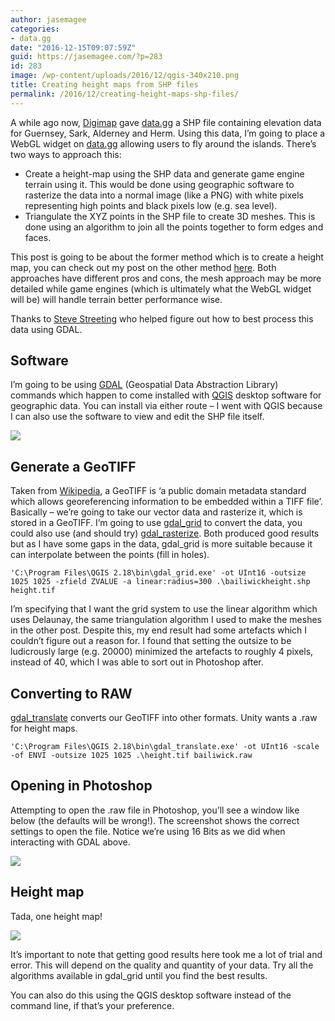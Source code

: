 ```yaml
---
author: jasemagee
categories:
- data.gg
date: "2016-12-15T09:07:59Z"
guid: https://jasemagee.com/?p=283
id: 283
image: /wp-content/uploads/2016/12/qgis-340x210.png
title: Creating height maps from SHP files
permalink: /2016/12/creating-height-maps-shp-files/
---
```

A while ago now, [Digimap](http://www.digimap.gg/) gave [data.gg](https://data.gg/) a SHP file containing elevation data for Guernsey, Sark, Alderney and Herm. Using this data, I&#8217;m going to place a WebGL widget on [data.gg](https://data.gg/) allowing users to fly around the islands. There&#8217;s two ways to approach this:

* Create a height-map using the SHP data and generate game engine terrain using it. This would be done using geographic software to rasterize the data into a normal image (like a PNG) with white pixels representing high points and black pixels low (e.g. sea level).
* Triangulate the XYZ points in the SHP file to create 3D meshes. This is done using an algorithm to join all the points together to form edges and faces.</ul> 
This post is going to be about the former method which is to create a height map, you can check out my post on the other method [here](/2016/12/creating-meshes-shp-files/). Both approaches have different pros and cons, the mesh approach may be more detailed while game engines (which is ultimately what the WebGL widget will be) will handle terrain better performance wise.

Thanks to [Steve Streeting](http://www.stevestreeting.com/) who helped figure out how to best process this data using GDAL.

## Software

I&#8217;m going to be using [GDAL](http://www.gdal.org/) (Geospatial Data Abstraction Library) commands which happen to come installed with [QGIS](http://www.qgis.org/en/site/index.html) desktop software for geographic data. You can install via either route &#8211; I went with QGIS because I can also use the software to view and edit the SHP file itself.

<div class="center-align">
<a href="/wp-content/uploads/2016/12/qgis.png"><img class="responsive-img" src="/wp-content/uploads/2016/12/qgis.png" /></a>
</div>

## Generate a GeoTIFF

Taken from [Wikipedia](https://en.wikipedia.org/wiki/GeoTIFF), a GeoTIFF is &#8216;a public domain metadata standard which allows georeferencing information to be embedded within a TIFF file&#8217;. Basically &#8211; we&#8217;re going to take our vector data and rasterize it, which is stored in a GeoTIFF. I&#8217;m going to use [gdal_grid](http://www.gdal.org/gdal_grid.html) to convert the data, you could also use (and should try) [gdal_rasterize](http://www.gdal.org/gdal_rasterize.html). Both produced good results but as I have some gaps in the data, gdal_grid is more suitable because it can interpolate between the points (fill in holes).

```
'C:\Program Files\QGIS 2.18\bin\gdal_grid.exe' -ot UInt16 -outsize 1025 1025 -zfield ZVALUE -a linear:radius=300 .\bailiwickheight.shp height.tif
```

I&#8217;m specifying that I want the grid system to use the linear algorithm which uses Delaunay, the same triangulation algorithm I used to make the meshes in the other post. Despite this, my end result had some artefacts which I couldn&#8217;t figure out a reason for. I found that setting the outsize to be ludicrously large (e.g. 20000) minimized the artefacts to roughly 4 pixels, instead of 40, which I was able to sort out in Photoshop after.

## Converting to RAW

[gdal_translate](http://www.gdal.org/gdal_translate.html) converts our GeoTIFF into other formats. Unity wants a .raw for height maps.

```
'C:\Program Files\QGIS 2.18\bin\gdal_translate.exe' -ot UInt16 -scale -of ENVI -outsize 1025 1025 .\height.tif bailiwick.raw
```

## Opening in Photoshop

Attempting to open the .raw file in Photoshop, you&#8217;ll see a window like below (the defaults will be wrong!). The screenshot shows the correct settings to open the file. Notice we&#8217;re using 16 Bits as we did when interacting with GDAL above.

<div class="center-align">
<a href="/wp-content/uploads/2016/12/photoshop-import-settings.png"><img class="responsive-img" src="/wp-content/uploads/2016/12/photoshop-import-settings.png" /></a>
</div>

## Height map

Tada, one height map!

<div class="center-align"><img class="responsive-img" src="/wp-content/uploads/2016/12/output.jpg" /></div>

It&#8217;s important to note that getting good results here took me a lot of trial and error. This will depend on the quality and quantity of your data. Try all the algorithms available in gdal_grid until you find the best results.

You can also do this using the QGIS desktop software instead of the command line, if that&#8217;s your preference.